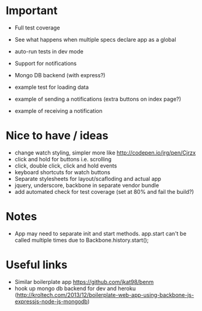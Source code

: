 # Important

- Full test coverage
- See what happens when multiple specs declare app as a global

- auto-run tests in dev mode

- Support for notifications
- Mongo DB backend (with express?)

- example test for loading data
- example of sending a notifications (extra buttons on index page?)
- example of receiving a notification


# Nice to have / ideas
- change watch styling, simpler more like http://codepen.io/jrg/pen/Cjrzx
- click and hold for buttons i.e. scrolling
- click, double click, click and hold events
- keyboard shortcuts for watch buttons
- Separate stylesheets for layout/scafloding and actual app
- jquery, underscore, backbone in separate vendor bundle
- add automated check for test coverage (set at 80% and fail the build?)

# Notes
- App may need to separate init and start methods. app.start can't be called multiple times due to Backbone.history.start();


# Useful links
- Similar boilerplate app https://github.com/jkat98/benm
- hook up mongo db backend for dev and heroku (http://kroltech.com/2013/12/boilerplate-web-app-using-backbone-js-expressjs-node-js-mongodb)
